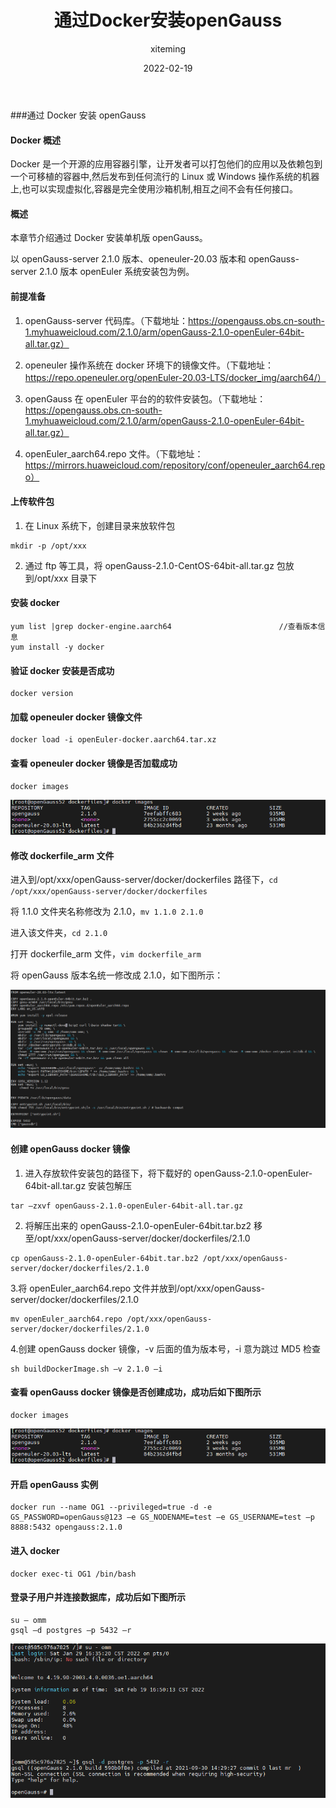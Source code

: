 ﻿---
title: '通过Docker安装openGauss'
date: '2022-02-19'
category: 'blog'
tags: ['通过Docker安装openGauss']
archives: '2022-02-19'
author: 'xiteming'
summary: '通过Docker安装openGauss'
img: '/zh/blogs/xiteming/title/img1.png'
times: '19:30'
---

###通过 Docker 安装 openGauss

#### Docker 概述

Docker 是一个开源的应用容器引擎，让开发者可以打包他们的应用以及依赖包到一个可移植的容器中,然后发布到任何流行的 Linux 或 Windows 操作系统的机器上,也可以实现虚拟化,容器是完全使用沙箱机制,相互之间不会有任何接口。

#### 概述

本章节介绍通过 Docker 安装单机版 openGauss。

以 openGauss-server 2.1.0 版本、openeuler-20.03 版本和 openGauss-server 2.1.0 版本 openEuler 系统安装包为例。

#### 前提准备

1. openGauss-server 代码库。（下载地址：https://opengauss.obs.cn-south-1.myhuaweicloud.com/2.1.0/arm/openGauss-2.1.0-openEuler-64bit-all.tar.gz）

2. openeuler 操作系统在 docker 环境下的镜像文件。（下载地址：https://repo.openeuler.org/openEuler-20.03-LTS/docker_img/aarch64/）

3. openGauss 在 openEuler 平台的的软件安装包。（下载地址：https://opengauss.obs.cn-south-1.myhuaweicloud.com/2.1.0/arm/openGauss-2.1.0-openEuler-64bit-all.tar.gz）

4. openEuler_aarch64.repo 文件。（下载地址：https://mirrors.huaweicloud.com/repository/conf/openeuler_aarch64.repo）

#### 上传软件包

1. 在 Linux 系统下，创建目录来放软件包

```
mkdir -p /opt/xxx
```

2. 通过 ftp 等工具，将 openGauss-2.1.0-CentOS-64bit-all.tar.gz 包放到/opt/xxx 目录下

#### 安装 docker

```
yum list |grep docker-engine.aarch64                        //查看版本信息
yum install -y docker
```

#### 验证 docker 安装是否成功

```
docker version
```

#### 加载 openeuler docker 镜像文件

```
docker load -i openEuler-docker.aarch64.tar.xz
```

#### 查看 openeuler docker 镜像是否加载成功

```
docker images
```

<img src='./image/openGauss_images.png'>

#### 修改 dockerfile_arm 文件

进入到/opt/xxx/openGauss-server/docker/dockerfiles 路径下，`cd /opt/xxx/openGauss-server/docker/dockerfiles`

将 1.1.0 文件夹名称修改为 2.1.0，`mv 1.1.0 2.1.0`

进入该文件夹，`cd 2.1.0`

打开 dockerfile_arm 文件，`vim dockerfile_arm`

将 openGauss 版本名统一修改成 2.1.0，如下图所示：

<img src='./image/name_fix.png'>

#### 创建 openGauss docker 镜像

1. 进入存放软件安装包的路径下，将下载好的 openGauss-2.1.0-openEuler-64bit-all.tar.gz 安装包解压

```
tar –zxvf openGauss-2.1.0-openEuler-64bit-all.tar.gz
```

2. 将解压出来的 openGauss-2.1.0-openEuler-64bit.tar.bz2 移至/opt/xxx/openGauss-server/docker/dockerfiles/2.1.0

```
cp openGauss-2.1.0-openEuler-64bit.tar.bz2 /opt/xxx/openGauss-server/docker/dockerfiles/2.1.0
```

3.将 openEuler_aarch64.repo 文件并放到/opt/xxx/openGauss-server/docker/dockerfiles/2.1.0

```
mv openEuler_aarch64.repo /opt/xxx/openGauss-server/docker/dockerfiles/2.1.0
```

4.创建 openGauss docker 镜像，-v 后面的值为版本号，-i 意为跳过 MD5 检查

```
sh buildDockerImage.sh –v 2.1.0 –i
```

#### 查看 openGauss docker 镜像是否创建成功，成功后如下图所示

```
docker images
```

<img src='./image/openGauss_images.png'>

#### 开启 openGauss 实例

```
docker run --name OG1 --privileged=true -d -e GS_PASSWORD=openGauss@123 –e GS_NODENAME=test –e GS_USERNAME=test –p 8888:5432 opengauss:2.1.0
```

#### 进入 docker

```
docker exec-ti OG1 /bin/bash
```

#### 登录子用户并连接数据库，成功后如下图所示

```
su – omm
gsql –d postgres –p 5432 –r
```

<img src='./image/run.png'>
